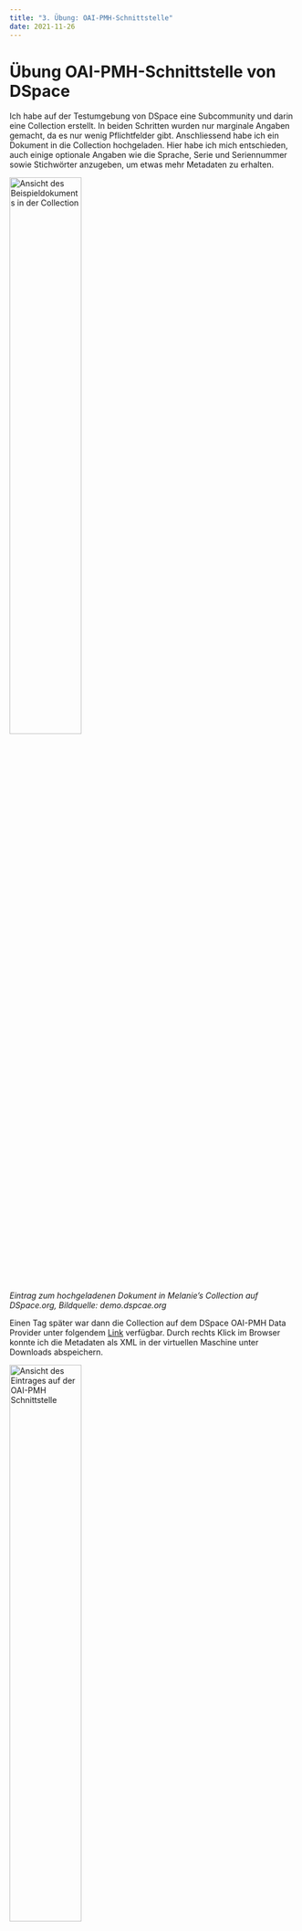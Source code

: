 ```yaml
---
title: "3. Übung: OAI-PMH-Schnittstelle"
date: 2021-11-26
---
```


<h1>Übung OAI-PMH-Schnittstelle von DSpace</h1>

<p>Ich habe auf der Testumgebung von DSpace eine Subcommunity und darin eine Collection erstellt. In beiden Schritten wurden nur marginale Angaben gemacht, da es nur wenig Pflichtfelder gibt. Anschliessend habe ich ein Dokument in die Collection hochgeladen. Hier habe ich mich entschieden, auch einige optionale Angaben wie die Sprache, Serie und Seriennummer sowie Stichwörter anzugeben, um etwas mehr Metadaten zu erhalten. <br></p>

<p><img src="https://user-images.githubusercontent.com/83494929/143591964-ec34787f-03e9-4638-b49f-5b45b220221b.png" alt="Ansicht des Beispieldokuments in der Collection" width="50%"><br>
<i>Eintrag zum hochgeladenen Dokument in Melanie’s Collection auf DSpace.org, Bildquelle: demo.dspcae.org</i><br></p>

<p>Einen Tag später war dann die Collection auf dem DSpace OAI-PMH Data Provider unter folgendem <a href="http://demo.dspace.org/oai/request?verb=ListRecords&metadataPrefix=oai_dc&set=com_10673_75">Link</a> verfügbar. Durch rechts Klick im Browser konnte ich die Metadaten als XML in der virtuellen Maschine unter Downloads abspeichern. <br></p>
 
<p><img src="https://user-images.githubusercontent.com/83494929/143591671-a61f6298-0ddf-42d7-b000-bc25ce5a99cd.png" alt="Ansicht des Eintrages auf der OAI-PMH Schnittstelle" width="50%"><br></p>
  
<p>Diese Ansicht zeigt, welche Daten von DSpace über die OAI-Schnittstelle abgerufen werden können. OAI-PMH steht für Open Archives Initiative Protocol for Metadata Harvesting. Dies ist eine Schnittstelle, über welche relativ einfach Daten zwischen Repositorien ausgetauscht werden können. Dabei stellt der Datenanbieter (in unserem Fall DSpace) strukturierte Metadaten zu den erfassten Records zur Verfügung, welche dann über OAI-PMH Service-Requests abgefragt und so gesammelt werden können. Die Abfrage erfolgt über das Hypertext Transfer Protocol HTTP (Quelle: <a href="https://www.openarchives.org/pmh/">openarchives.org</a>).<br></p>
<p> der Schnittstelle können auch Sets aufgerufen und deren Metadaten angeschaut werden. Dabei ist mir aufgefallen, dass die Metadaten identisch sind, aber im Header des XML die ID’s der Sets angezeigt werden. Wozu die Sets sind, konnte ich nicht herausfinden. <sup>1</sup> Die Metadaten enthalten die Information, welche ich bei der Erfassung des Beispieldokuments eingegeben habe. Ich konnte hier keine Lücken feststellen. <br></p>
  
<p><img src="https://user-images.githubusercontent.com/83494929/143591314-cda8cd1f-4ec0-4dcd-add1-5b148def8500.png " alt="Ansicht von 2 XML-Dateien" width="100%"><br>
 <i>Links: Metadaten-Export der oberen Stufe (106073_75), rechts der Meta-Datenexport vom Set mit der ID 10673-75</i><br></p>

<p>Nun bin ich gespannt, was wir in der <a href="https://melakae.github.io/bain_lerntagebuch/2021/12/02/lerneinheit_6.html">nächsten Unterrichtseinheit </a> mit dem XML-Export machen werden.<br></p>

<p><sup>1</sup> <b>Update nach Lerneinheit 6:</b> Die Sets ermöglichen es, maschinell Teile aus einer OAI-PMH-Schnittstelle abzurufen. Bei nur einem Beispieldatensatz sind die Unterschiede nicht klar ersichtlich, dazu bräuchte es Datensätze in mehreren Communities innerhalb DSpace. Ohne Set-Angabe werden jeweils alle Daten aus der Schnittstelle abgerufen. 
